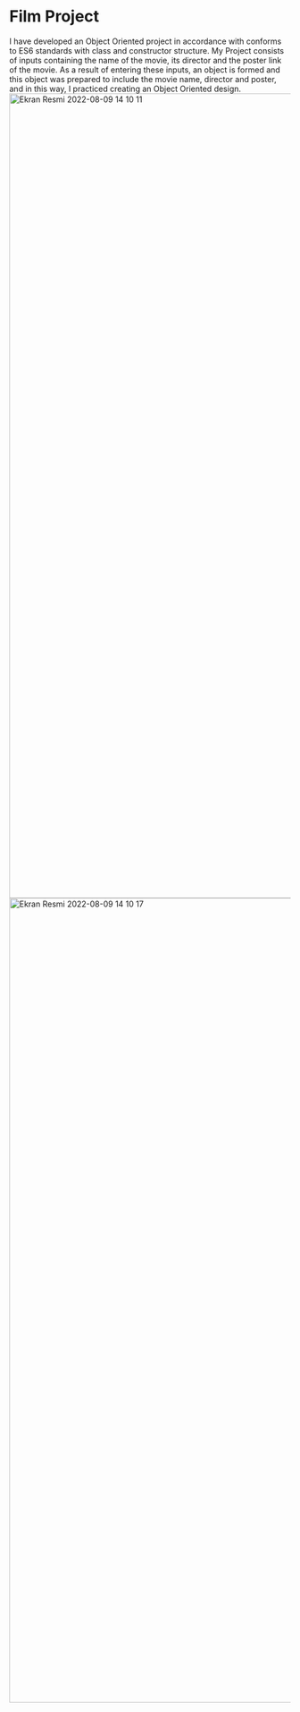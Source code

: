 # Film Project
I have developed an Object Oriented project in accordance with conforms to ES6 standards with class and constructor structure. My Project consists of inputs containing the name of the movie, its director and the poster link of the movie. As a result of entering these inputs, an object is formed and this object was prepared to include the movie name, director and poster, and in this way, I practiced creating an Object Oriented design.
<img width="1440" alt="Ekran Resmi 2022-08-09 14 10 11" src="https://user-images.githubusercontent.com/94008145/183636227-dbad23a0-4a04-43da-a880-725e03908e76.png">
<img width="1440" alt="Ekran Resmi 2022-08-09 14 10 17" src="https://user-images.githubusercontent.com/94008145/183636261-b0c93c5e-e886-4cd5-b1bb-c73f94db79ae.png">
